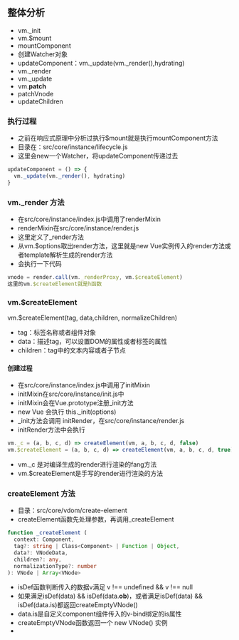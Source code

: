 ## 整体分析
- vm._init
- vm.$mount
- mountComponent
- 创建Watcher对象
- updateComponent：vm._update(vm._render(),hydrating)
- vm._render
- vm._update
- vm.__patch__
- patchVnode
- updateChildren
### 执行过程
- 之前在响应式原理中分析过执行$mount就是执行mountComponent方法
- 目录在：src/core/instance/lifecycle.js
- 这里会new一个Watcher，将updateComponent传递过去
```javascript
updateComponent = () => {
  vm._update(vm._render(), hydrating)
}
```
### vm._render 方法
- 在src/core/instance/index.js中调用了renderMixin
- renderMixin在src/core/instance/render.js
- 这里定义了_render方法
- 从vm.$options取出render方法，这里就是new Vue实例传入的render方法或者template解析生成的render方法
- 会执行一下代码
```javascript
vnode = render.call(vm._renderProxy, vm.$createElement)
这里的vm.$createElement就是h函数
```
### vm.$createElement
vm.$createElement(tag, data,children, normalizeChildren)
- tag：标签名称或者组件对象
- data：描述tag，可以设置DOM的属性或者标签的属性
- children：tag中的文本内容或者子节点
#### 创建过程
- 在src/core/instance/index.js中调用了initMixin
- initMixin在src/core/instance/init.js中
- initMixin会在Vue.prototype注册_init方法
- new Vue 会执行 this._init(options)
- _init方法会调用 initRender，在src/core/instance/render.js
- initRender方法中会执行
```javascript
vm._c = (a, b, c, d) => createElement(vm, a, b, c, d, false)
vm.$createElement = (a, b, c, d) => createElement(vm, a, b, c, d, true)
```
- vm._c 是对编译生成的render进行渲染的fang方法
- vm.$createElement是手写的render进行渲染的方法
### createElement 方法
- 目录：src/core/vdom/create-element
- createElement函数先处理参数，再调用_createElement
```typescript
function _createElement (
  context: Component,
  tag?: string | Class<Component> | Function | Object,
  data?: VNodeData,
  children?: any,
  normalizationType?: number
): VNode | Array<VNode>
```
- isDef函数判断传入的数据v满足 v !== undefined && v !== null
- 如果满足isDef(data) && isDef(data.__ob__)，或者满足isDef(data) && isDef(data.is)都返回createEmptyVNode()
- data.is是自定义component组件传入的v-bind绑定的is属性
- createEmptyVNode函数返回一个 new VNode() 实例
- 